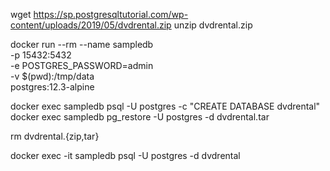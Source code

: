 
wget https://sp.postgresqltutorial.com/wp-content/uploads/2019/05/dvdrental.zip
unzip dvdrental.zip

docker run --rm --name sampledb \
  -p 15432:5432 \
  -e POSTGRES_PASSWORD=admin \
  -v $(pwd):/tmp/data \
  postgres:12.3-alpine

docker exec sampledb psql -U postgres -c "CREATE DATABASE dvdrental"
docker exec sampledb pg_restore -U postgres -d dvdrental.tar

rm dvdrental.{zip,tar}

docker exec -it sampledb psql -U postgres -d dvdrental
